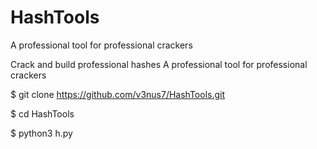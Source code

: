 # HashTools
A professional tool for professional crackers

Crack and build professional hashes
A professional tool for professional crackers


$ git clone https://github.com/v3nus7/HashTools.git

$ cd HashTools

$ python3 h.py


